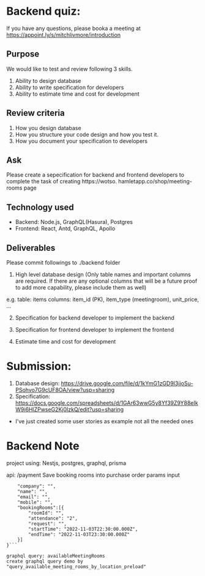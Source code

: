 # Backend quiz:
If you have any questions, please booka a meeting at https://appoint.ly/s/mitchlivmore/introduction

## Purpose
We would like to test and review following 3 skills.  
1. Ability to design database
2. Ability to write specification for developers 
3. Ability to estimate time and cost for development 

## Review criteria
1. How you design database
2. How you structure your code design and how you test it. 
3. How you document your specification to developers

## Ask
Please create a sepecification for backend and frontend developers to complete the task of creating https://wotso.
hamletapp.co/shop/meeting-rooms page

## Technology used
- Backend: Node.js, GraphQL(Hasura), Postgres
- Frontend: React, Antd, GraphQL, Apollo

## Deliverables
Please commit followings to ./backend folder

1. High level database design (Only table names and important columns are required. If there are any optional columns that will be a future proof to add more capability, please include them as well)

e.g.
table: items
columns: item_id (PK), item_type (meetingroom), unit_price, ...

2. Specification for backend developer to implement the backend

3. Specification for frontend developer to implement the frontend

4. Estimate time and cost for development

# Submission:
1. Database design: https://drive.google.com/file/d/1kYmG1zGD9I3jjoSu-PSohvo7G9cUF8OA/view?usp=sharing
2. Specification: https://docs.google.com/spreadsheets/d/1GAr63wwG5y8Yf39Z9Y88eIkW9i6HlZPwseG2Kj0IzkQ/edit?usp=sharing
- I've just created some user stories as example not all the needed ones

# Backend Note
project using:  Nestjs, postgres, graphql, prisma

api: /payment 
Save booking rooms into purchase order
params input
```{
	"company": "",
	"name": "",
	"email": "",
	"mobile": "",
	"bookingRooms":[{
		"roomId": "",
		"attendance": "2",
		"request": "",
		"startTime": "2022-11-03T22:30:00.000Z",
		"endTime": "2022-11-03T23:30:00.000Z"
	}]
}```

graphql query: availableMeetingRooms
create graphql query demo by "query_available_meeting_rooms_by_location_preload"

